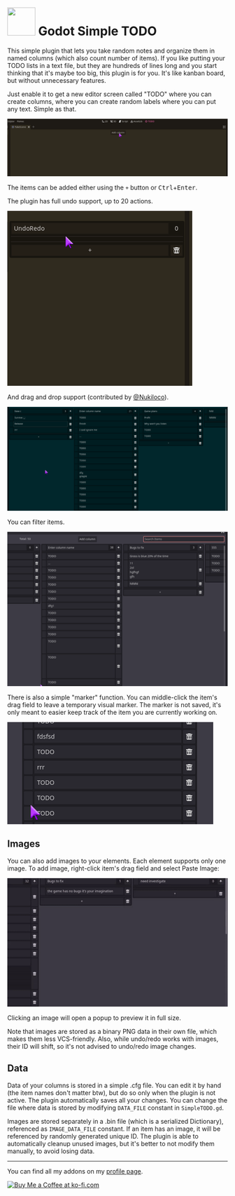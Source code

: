 # <img src="https://github.com/KoBeWi/Godot-Simple-TODO/blob/master/Media/Icon.png" width="64" height="64"> Godot Simple TODO

This simple plugin that lets you take random notes and organize them in named columns (which also count number of items). If you like putting your TODO lists in a text file, but they are hundreds of lines long and you start thinking that it's maybe too big, this plugin is for you. It's like kanban board, but without unnecessary features.

Just enable it to get a new editor screen called "TODO" where you can create columns, where you can create random labels where you can put any text. Simple as that.

![](Media/ReadmeShowcase.gif)

The items can be added either using the `+` button or <kbd>Ctrl</kbd>+<kbd>Enter</kbd>.

The plugin has full undo support, up to 20 actions.

![](Media/ReadmeUndo.gif)

And drag and drop support (contributed by [@Nukiloco](https://github.com/Nukiloco)).

![](Media/ReadmeDragAndDrop.gif)

You can filter items.

![](Media/ReadmeFilter.gif)

There is also a simple "marker" function. You can middle-click the item's drag field to leave a temporary visual marker. The marker is not saved, it's only meant to easier keep track of the item you are currently working on.

![](Media/ReadmeMarker.gif)

## Images

You can also add images to your elements. Each element supports only one image. To add image, right-click item's drag field and select Paste Image:

![](Media/ReadmeImages.gif)

Clicking an image will open a popup to preview it in full size.

Note that images are stored as a binary PNG data in their own file, which makes them less VCS-friendly. Also, while undo/redo works with images, their ID will shift, so it's not advised to undo/redo image changes.

## Data

Data of your columns is stored in a simple .cfg file. You can edit it by hand (the item names don't matter btw), but do so only when the plugin is not active. The plugin automatically saves all your changes. You can change the file where data is stored by modifying `DATA_FILE` constant in `SimpleTODO.gd`.

Images are stored separately in a .bin file (which is a serialized Dictionary), referenced as `IMAGE_DATA_FILE` constant. If an item has an image, it will be referenced by randomly generated unique ID. The plugin is able to automatically cleanup unused images, but it's better to not modify them manually, to avoid losing data.

___
You can find all my addons on my [profile page](https://github.com/KoBeWi).

<a href='https://ko-fi.com/W7W7AD4W4' target='_blank'><img height='36' style='border:0px;height:36px;' src='https://cdn.ko-fi.com/cdn/kofi1.png?v=3' border='0' alt='Buy Me a Coffee at ko-fi.com' /></a>
